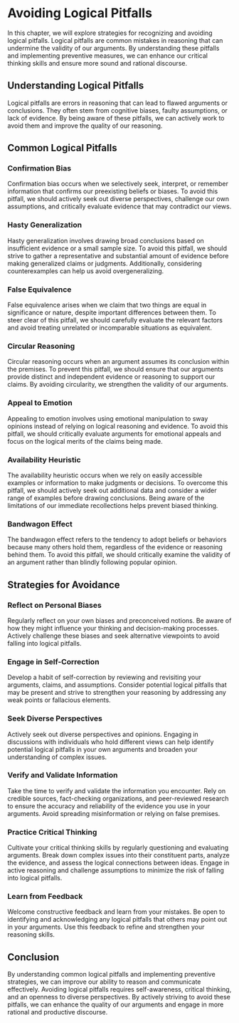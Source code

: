 Avoiding Logical Pitfalls
====================================

In this chapter, we will explore strategies for recognizing and avoiding logical pitfalls. Logical pitfalls are common mistakes in reasoning that can undermine the validity of our arguments. By understanding these pitfalls and implementing preventive measures, we can enhance our critical thinking skills and ensure more sound and rational discourse.

**Understanding Logical Pitfalls**
----------------------------------

Logical pitfalls are errors in reasoning that can lead to flawed arguments or conclusions. They often stem from cognitive biases, faulty assumptions, or lack of evidence. By being aware of these pitfalls, we can actively work to avoid them and improve the quality of our reasoning.

**Common Logical Pitfalls**
---------------------------

### Confirmation Bias

Confirmation bias occurs when we selectively seek, interpret, or remember information that confirms our preexisting beliefs or biases. To avoid this pitfall, we should actively seek out diverse perspectives, challenge our own assumptions, and critically evaluate evidence that may contradict our views.

### Hasty Generalization

Hasty generalization involves drawing broad conclusions based on insufficient evidence or a small sample size. To avoid this pitfall, we should strive to gather a representative and substantial amount of evidence before making generalized claims or judgments. Additionally, considering counterexamples can help us avoid overgeneralizing.

### False Equivalence

False equivalence arises when we claim that two things are equal in significance or nature, despite important differences between them. To steer clear of this pitfall, we should carefully evaluate the relevant factors and avoid treating unrelated or incomparable situations as equivalent.

### Circular Reasoning

Circular reasoning occurs when an argument assumes its conclusion within the premises. To prevent this pitfall, we should ensure that our arguments provide distinct and independent evidence or reasoning to support our claims. By avoiding circularity, we strengthen the validity of our arguments.

### Appeal to Emotion

Appealing to emotion involves using emotional manipulation to sway opinions instead of relying on logical reasoning and evidence. To avoid this pitfall, we should critically evaluate arguments for emotional appeals and focus on the logical merits of the claims being made.

### Availability Heuristic

The availability heuristic occurs when we rely on easily accessible examples or information to make judgments or decisions. To overcome this pitfall, we should actively seek out additional data and consider a wider range of examples before drawing conclusions. Being aware of the limitations of our immediate recollections helps prevent biased thinking.

### Bandwagon Effect

The bandwagon effect refers to the tendency to adopt beliefs or behaviors because many others hold them, regardless of the evidence or reasoning behind them. To avoid this pitfall, we should critically examine the validity of an argument rather than blindly following popular opinion.

**Strategies for Avoidance**
----------------------------

### Reflect on Personal Biases

Regularly reflect on your own biases and preconceived notions. Be aware of how they might influence your thinking and decision-making processes. Actively challenge these biases and seek alternative viewpoints to avoid falling into logical pitfalls.

### Engage in Self-Correction

Develop a habit of self-correction by reviewing and revisiting your arguments, claims, and assumptions. Consider potential logical pitfalls that may be present and strive to strengthen your reasoning by addressing any weak points or fallacious elements.

### Seek Diverse Perspectives

Actively seek out diverse perspectives and opinions. Engaging in discussions with individuals who hold different views can help identify potential logical pitfalls in your own arguments and broaden your understanding of complex issues.

### Verify and Validate Information

Take the time to verify and validate the information you encounter. Rely on credible sources, fact-checking organizations, and peer-reviewed research to ensure the accuracy and reliability of the evidence you use in your arguments. Avoid spreading misinformation or relying on false premises.

### Practice Critical Thinking

Cultivate your critical thinking skills by regularly questioning and evaluating arguments. Break down complex issues into their constituent parts, analyze the evidence, and assess the logical connections between ideas. Engage in active reasoning and challenge assumptions to minimize the risk of falling into logical pitfalls.

### Learn from Feedback

Welcome constructive feedback and learn from your mistakes. Be open to identifying and acknowledging any logical pitfalls that others may point out in your arguments. Use this feedback to refine and strengthen your reasoning skills.

**Conclusion**
--------------

By understanding common logical pitfalls and implementing preventive strategies, we can improve our ability to reason and communicate effectively. Avoiding logical pitfalls requires self-awareness, critical thinking, and an openness to diverse perspectives. By actively striving to avoid these pitfalls, we can enhance the quality of our arguments and engage in more rational and productive discourse.
